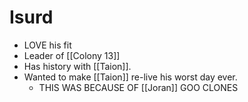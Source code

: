 # Isurd
- LOVE his fit
- Leader of [[Colony 13]]
- Has history with [[Taion]].
- Wanted to make [[Taion]] re-live his worst day ever.
	- THIS WAS BECAUSE OF [[Joran]] GOO CLONES